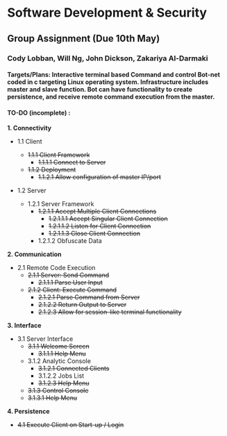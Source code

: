 # Software Development & Security
## Group Assignment (Due 10th May)
### Cody Lobban, Will Ng, John Dickson, Zakariya Al-Darmaki

#### Targets/Plans: Interactive terminal based Command and control Bot-net coded in c targeting Linux operating system. Infrastructure includes master and slave function. Bot can have functionality to create persistence, and receive remote command execution from the master.


#### TO-DO (incomplete) :
**1. Connectivity**

  * 1.1 Client
    * ~~1.1.1 Client Framework~~
      * ~~1.1.1.1 Connect to Server~~
    * ~~1.1.2 Deployment~~
      * ~~1.1.2.1 Allow configuration of master IP/port~~
      
  * 1.2 Server
    * 1.2.1 Server Framework
      * ~~1.2.1.1 Accept Multiple Client Connections~~
        * ~~1.2.1.1.1 Accept Singular Client Connection~~
        * ~~1.2.1.1.2 Listen for Client Connection~~
        * ~~1.2.1.1.3 Close Client Connection~~
      * 1.2.1.2 Obfuscate Data
      
      
**2. Communication**
  * 2.1 Remote Code Execution
    * ~~2.1.1 Server: Send Command~~
      * ~~2.1.1.1 Parse User Input~~
    * ~~2.1.2 Client: Execute Command~~
      * ~~2.1.2.1 Parse Command from Server~~
      * ~~2.1.2.2 Return Output to Server~~
      * ~~2.1.2.3 Allow for session-like terminal functionality~~
      
      
**3. Interface** 
  * 3.1 Server Interface 
    * ~~3.1.1 Welcome Screen~~
      * ~~3.1.1.1 Help Menu~~
    * 3.1.2 Analytic Console
      * ~~3.1.2.1 Connected Clients~~
      * 3.1.2.2 Jobs List
      * ~~3.1.2.3 Help Menu~~
    * ~~3.1.3 Control Console~~
    * ~~3.1.3.1 Help Menu~~

**4. Persistence**
  * ~~4.1 Execute Client on Start-up / Login~~

